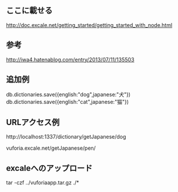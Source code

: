 ここに載せる
---
http://doc.excale.net/getting_started/getting_started_with_node.html

参考
---
http://iwa4.hatenablog.com/entry/2013/07/11/135503

追加例
---

db.dictionaries.save({english:"dog",japanese:"犬"})
db.dictionaries.save({english:"cat",japanese:"猫"})


URLアクセス例
---
http://localhost:1337/dictionary/getJapanese/dog

vuforia.excale.net/getJapanese/pen/

excaleへのアップロード
--
tar -czf ../vuforiaapp.tar.gz ./*
